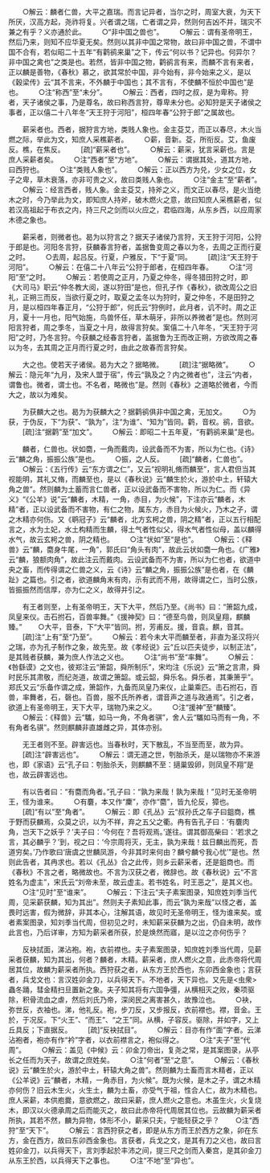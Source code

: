<!-- { "loadSidebar": true } -->
　　○解云：麟者仁兽，大平之嘉瑞。而言记异者，当尔之时，周室大衰，为天下所厌，汉高方起，尧祚将复。兴者谓之瑞，亡者谓之异，然则何吉凶不并，瑞灾不兼之有乎？义亦通於此。
　　○“非中国之兽也”。
　　○解云：谓有圣帝明王，然后乃来，则知不应华夏无矣。然则以其非中国之常物，故曰非中国之兽，不谓中国不合有，若似昭二十五年“有鹳鹆来巢”之下，传云“何以书？记异也。何异尔？非中国之禽也”之类是也。若然，皆非中国之物，鹳鹆言有来，而麟不言有来者，正以麟是善物，《春秋》慕之，欲其常於中国，非今始有，非今始来之义，是以《穀梁传》云“其不言来，不外麟于中国也；其不言有，不使麟不恒於中国也”是也。
　　○注“称西”至“未分”。
　　○解云：西者，四时之叔，是为卑称。狩者，天子诸侯之事，乃是尊名，故曰称西言狩，尊卑未分也。必知狩是天子诸侯之事者，正以僖二十八年冬“天王狩于河阳”，桓四年春“公狩于郎”之属故也。

　　薪采者也。西者，据狩言方地，类贱人象也。金主芟艾，而正以春尽，木火当燃之际，举此为文，知庶人采樵薪者。
　　○薪，音新。芟，所衔反。艾，鱼废反。樵，在焦反。
　　[疏]“薪采者也”。
　　○解云：薪采，犹言采薪也。言是庶人采薪者矣。
　　○注“西者”至“方地”。
　　○解云：谓据其处，道其方地，曰西狩也。
　　○注“类贱人象也”。
　　○解云：正以西方为兑，少女之位，女子之卑，草木衰落，亦非可贵之义，故曰类贱人象也。
　　○注“金主”至“薪者”。
　　○解云：经言西者，贱人象。金主芟艾，持斧之义，而文正以春尽，是火当绝木之时，今乃举此为文，即知庶人持斧，破木燃火之意，故曰知庶人采樵薪者，似若汉高祖起于布衣之内，持三尺之剑而以火应之，君临四海，从东乡西，以应周家木德之象也。

　　薪采者，则微者也。曷为以狩言之？据天子诸侯乃言狩，天王狩于河阳，公狩于郎是也。河阳冬言狩，获麟春言狩者，盖据鲁变周之春以为冬，去周之正而行夏之时。
　　○去周，起吕反。行夏，户雅反，下“于夏”同。
　　[疏]注“天王狩于河阳”。
　　○解云：在僖二十八年云“公狩于郎者，在桓四年春。
　　○注“河阳”至“之时。
　　○解云：若使周之正月，乃夏之仲冬，得冬猎田狩之时，即《大司马》职云“仲冬教大阅，遂以狩田”是也，但孔子作《春秋》，欲改周公之旧礼，正朔三而反，当欲行夏之时，取夏之孟冬以为狩时，夏之仲冬，不是田狩之月，是以桓四年春正月，“公狩于郎”，何氏云“狩例时，此月者，讥不时。周之正月，夏十一月也，阳气始施，鸟兽怀任，草木萌牙，非所以养微者”是也。然则河阳言狩者，周之季冬，当夏之十月，故得言狩矣。案僖二十八年冬，“天王狩于河阳”之时，乃冬言狩。今获麟之经春言狩者，盖据鲁为王而改正朔，方欲改周之春以为冬，去其周之正月而行夏之时，由此之故春而言狩矣。

　　大之也。使若天子诸侯。曷为大之？据略微。
　　[疏]注“据略微”。
　　○解云：隐元年“九月，及宋人盟于宿”，传云“孰及之？内之微者也”，注云“内者，谓鲁也。微者，谓士也。不名者，略微也”是。然则《春秋》之道略於微者，今而大之，故以为难矣。

　　为获麟大之也。曷为为获麟大之？据鹳鹆俱非中国之禽，无加文。
　　○为获，于伪反，下“为获”、“孰为”，注“为谁”、“知为”皆同。鹳，音权。鹆，音欲。
　　[疏]注“据鹳”至“加文”。
　　○解云：即昭二十五年夏，“有鹳鹆来巢”是也。

　　麟者，仁兽也。状如麕，一角而戴肉，设武备而不为害，所以为仁也。《诗》云“麟之角，振振公族”是也。
　　○振，之人反。
　　[疏]“麟者，仁兽也”。
　　○解云：《五行传》云“东方谓之仁”，又云“视明礼脩而麟至”，言人君但当其视能明，其礼又脩，而麟至也，是以《春秋说》云“麟生於火，游於中土，轩辕大角之兽”。然则麟为土蓄而言仁兽者，正以设武备而不害物，所以为仁。而《异义》“《公羊》说”云“麟者，木精，一角，赤目，为火候”，下注亦云“麟者，木精”者，正以设武备而不害物，有仁之物，属东方，赤目为火候火，乃木之子，谓之木精亦何伤。又《鹖冠子》云“麟者，北方玄枵之兽，阴之精”者，正以五行相配言之，水为土妃，水土构精而生麟，得土气者性似父，得水气者性似母，盖以麟得水气，故云玄枵之兽，阴之精也。
　　○注“状如”至“是也”。
　　○解云：《释兽》云“麟，麕身牛尾，一角”，郭氏曰“角头有肉”，故此云状如麕一角也。《广雅》云“麟，狼额肉角”，故此注云而戴肉。云设武备而不为害，所以为仁也者，欲道中央之畜，而传得谓之仁兽之义，云《诗》云“麟之角，振振公族”是也者，在《麟趾》之篇也。引之者，欲道麟角末有肉，示有武而不用，故得谓之仁，当时公族，皆振振然而信厚，亦为仁之义，故得并引之。

　　有王者则至，上有圣帝明王，天下大平，然后乃至。《尚书》曰：“箫韶九成，凤皇来仪。击石拊石，百兽率舞。”《援神契》曰：“德至鸟兽，则凤皇翔，麒麟臻。”
　　○大平，音泰，下“大平”皆同。拊，芳甫反。援，音袁。麒，音其。
　　[疏]注“上有”至“乃至”。
　　○解云：若今未大平而麟至者，非直为圣汉将兴之瑞，亦为孔子制作之象，故先至。故《孝经说》云“丘以匹夫徒步，以制正法”，是其贱者获麟，兼为庶人作法之义也。
　　○注“尚书”至“率舞”。
　　○解云：《咎繇谟》之文也，彼郑注云“箫韶，舜所制乐”，宋均注《乐说》云“箫之言肃，舜时民乐其肃敬，而纪尧道，故谓之箫韶。或云韶，舜乐名。舜乐者，其秉箫乎”。郑氏又云“乐备作谓之成，箫韶作，九备而凤皇乃来仪，止巢乘匹。击石拊石，百兽，率舞者，石，磬也。百兽，服不氏所养者，谓音声之道与政通焉”。引之者，欲道上有圣帝明王，天下大平，瑞物乃来之义。
　　○注“援神”至“麟臻”。
　　○解云：《释兽》云“驨，如马一角，不角者骐”，舍人云“驨如马而有一角，不有角者名骐”。然则麒麟非直雄雌之异，其体亦别。

　　无王者则不至。辟害远也。当春秋时，天下散乱，不当至而至，故为异。
　　[疏]注“辟害远也”。
　　○解云：谓无道之世，刳胎杀夭，是以瑞物亦不来游也，即《家语》云“孔子曰：刳胎杀夭，则麒麟不至：擿巢毁卵，则凤皇不翔”是也，故云辟害远也。

　　有以告者曰：“有麕而角者。”孔子曰：“孰为来哉！孰为来哉！”见时无圣帝明王，怪为谁来。
　　○有麏，本又作“麇”，亦作“麕”，皆九伦反，獐也。
　　[疏]“有以”至“角者”。
　　○解云：即《孔丛》云“叔孙氏之车子曰鉏商，樵于野而获麟焉，众莫之识，以为不祥，弃之五父之衢。冉有告孔子曰：‘有麏肉角，岂天下之妖乎？’夫子曰：‘今何在？吾将观焉。’遂往。谓其御高柴曰：‘若求之言，其必麟乎？’到，视之曰：‘今宗周将灭，无主，孰为来哉！兹日麟出而死，吾道穷矣。’乃作歌曰‘唐虞之世麟凤游，今非其时来何由？麟兮麟兮我心忧’”是也。然则此告者，其冉求也。若以《孔丛》合之此传，则乡云薪采者，还是鉏商也。而《春秋》不言之者，略微故也。不言为汉获之者，微辞也。故《春秋说》云“不言姓名为虚主”，宋氏云“刘帝未至，故云虚主。若书姓名，时王恶之”，是其义也。
　　○注“见时”至“谁来”。
　　○解云：下注云“夫子素案图录，知庶姓刘季当代周，见采薪获麟，知为其出”。然则夫子素知此事，而云“孰为来哉”以怪之者，盖畏时远害，假为微辞，非其本心，注解其语，故见时无圣帝明王，怪为谁来矣。或者素案图录，知刘季当代周，但初见之时，未知薪采获麟为之出，仍自未明，故作此言也，乃后详审，方知为薪采者所获，於是焕然而寤，是以泣之亦何伤乎？

　　反袂拭面，涕沾袍。袍，衣前襟也。夫子素案图录，知庶姓刘季当代周，见薪采者获麟，知为其出，何者？麟者，木精。薪采者，庶人燃火之意，此赤帝将代周居其位，故麟为薪采者所执。西狩获之者，从东方王於西也，东卯西金象也；言获者，兵戈文也：言汉姓卯金刀，以兵得天下。不地者，天下异也。又先是<虫衆>蟲冬踊，彗金精扫旦置新之象。夫子知其将有六国争彊，从横相灭之败，秦项驱除，积骨流血之虐，然后刘氏乃帝，深闵民之离害甚久，故豫泣也。
　　○袂，弥世反，衣袖也。涕，他礼反。袍，步刀反，又步报反，衣前襟也。襟，音金。王於，于况反。下“火王”、“而王”、“之王”同。从横，子容反。驱除，并如字，又上丘具反；下直据反。
　　[疏]“反袂拭目”。
　　○解云：目亦有作“面”字者。云涕沾袍者，袍亦有作“衿”字者，以衣前襟言之，袍似得之。
　　○注“夫子”至“代周”。
　　○解云：盖见《中候》云：卯金刀帝出，复尧之常，是其案图录，从亭长之任而为天子，故谓之庶姓矣。
　　○注“何者”至“之意”。
　　○解云：《春秋说》云“麟生於火，游於中土，轩辕大角之兽”。然则麟为土畜而言木精者，正以《公羊说》云“麟者，木精，一角赤目，为火候”。既为火候，是木之子，谓之木精亦何伤？旧云木生火，火生土，麟为土畜，亦受气于祖，性合人仁，故为木精也。庶人采薪，本供庖爨，意欲燃之，故曰采薪，庶人燃火之意也。木虽生火，火复烧木，即汉以火德承周之后而能灭之，故曰此赤帝将代周居其位也。云故麟为薪采者所执，其若不然，麟为异物，体形不小，薪采只夫，宁能轻获之乎？
　　○注“西狩”至“天下”。
　　○解云：言西狩获之者，即是从东方而王於西方之象，卯在东方，金在西方，故曰东卯西金象也。言获者，兵戈之文，是其有刀之义也，故曰言姓卯金刀，以兵得天下，言刘季起於丰沛之间，提三尺之剑而入秦宫，是其卯金刀从东王於西，以兵得天下之事也。
　　○注“不地”至“异也”。
